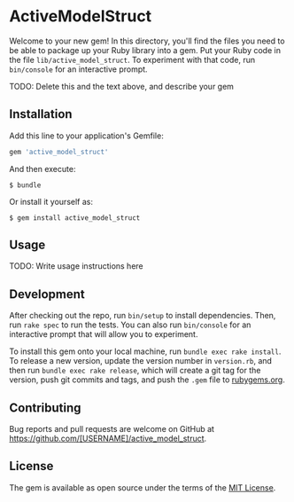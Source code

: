 # ActiveModelStruct

Welcome to your new gem! In this directory, you'll find the files you need to be able to package up your Ruby library into a gem. Put your Ruby code in the file `lib/active_model_struct`. To experiment with that code, run `bin/console` for an interactive prompt.

TODO: Delete this and the text above, and describe your gem

## Installation

Add this line to your application's Gemfile:

```ruby
gem 'active_model_struct'
```

And then execute:

    $ bundle

Or install it yourself as:

    $ gem install active_model_struct

## Usage

TODO: Write usage instructions here

## Development

After checking out the repo, run `bin/setup` to install dependencies. Then, run `rake spec` to run the tests. You can also run `bin/console` for an interactive prompt that will allow you to experiment.

To install this gem onto your local machine, run `bundle exec rake install`. To release a new version, update the version number in `version.rb`, and then run `bundle exec rake release`, which will create a git tag for the version, push git commits and tags, and push the `.gem` file to [rubygems.org](https://rubygems.org).

## Contributing

Bug reports and pull requests are welcome on GitHub at https://github.com/[USERNAME]/active_model_struct.

## License

The gem is available as open source under the terms of the [MIT License](https://opensource.org/licenses/MIT).
